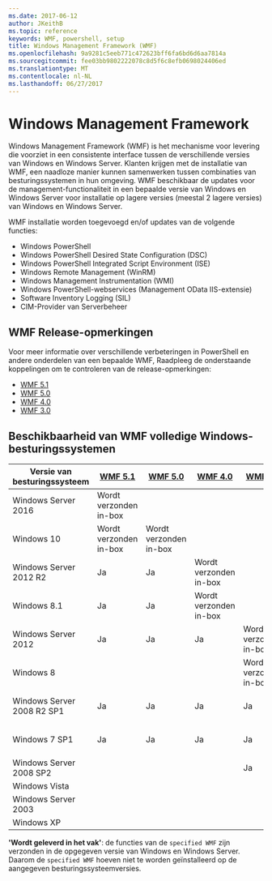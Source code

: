```yaml
---
ms.date: 2017-06-12
author: JKeithB
ms.topic: reference
keywords: WMF, powershell, setup
title: Windows Management Framework (WMF)
ms.openlocfilehash: 9a9281c5eeb771c472623bff6fa6bd6d6aa7814a
ms.sourcegitcommit: fee03bb9802222078c8d5f6c8efb0698024406ed
ms.translationtype: MT
ms.contentlocale: nl-NL
ms.lasthandoff: 06/27/2017
---
```

# <a name="windows-management-framework"></a>Windows Management Framework

Windows Management Framework (WMF) is het mechanisme voor levering die voorziet in een consistente interface tussen de verschillende versies van Windows en Windows Server.
Klanten krijgen met de installatie van WMF, een naadloze manier kunnen samenwerken tussen combinaties van besturingssystemen in hun omgeving.
WMF beschikbaar de updates voor de management-functionaliteit in een bepaalde versie van Windows en Windows Server voor installatie op lagere versies (meestal 2 lagere versies) van Windows en Windows Server.

WMF installatie worden toegevoegd en/of updates van de volgende functies:

- Windows PowerShell
- Windows PowerShell Desired State Configuration (DSC)
- Windows PowerShell Integrated Script Environment (ISE)
- Windows Remote Management (WinRM)
- Windows Management Instrumentation (WMI)
- Windows PowerShell-webservices (Management OData IIS-extensie)
- Software Inventory Logging (SIL)
- CIM-Provider van Serverbeheer

## <a name="wmf-release-notes"></a>WMF Release-opmerkingen

Voor meer informatie over verschillende verbeteringen in PowerShell en andere onderdelen van een bepaalde WMF, Raadpleeg de onderstaande koppelingen om te controleren van de release-opmerkingen:

- [WMF 5.1](5.1/release-notes.md)
- [WMF 5.0](5.0/releasenotes.md)
- [WMF 4.0](https://download.microsoft.com/download/3/D/6/3D61D262-8549-4769-A660-230B67E15B25/Windows%20Management%20Framework%204%200%20Release%20Notes.docx)
- [WMF 3.0](https://download.microsoft.com/download/E/7/6/E76850B8-DA6E-4FF5-8CCE-A24FC513FD16/WMF%203%20Release%20Notes.docx)

## <a name="wmf-availability-across-windows-operating-systems"></a>Beschikbaarheid van WMF volledige Windows-besturingssystemen

| Versie van besturingssysteem | [WMF 5.1](https://aka.ms/wmf51download) | [WMF 5.0](https://aka.ms/wmf5download) | [WMF 4.0](https://aka.ms/wmf4download) |  [WMF 3.0](https://aka.ms/wmf3download) | [WMF 2.0](https://aka.ms/wmf2download) |
| ------------------------ | ----------- | ----------- | ----------- | ------------ |  ------------- |
| Windows Server 2016 | Wordt verzonden in-box |  |  |  |  |
| Windows 10 | Wordt verzonden in-box | Wordt verzonden in-box  | | | |  
| Windows Server 2012 R2| Ja | Ja | Wordt verzonden in-box |  |  |
| Windows 8.1 | Ja | Ja |  Wordt verzonden in-box |  |  |
| Windows Server 2012 | Ja | Ja | Ja |  Wordt verzonden in-box | |
| Windows 8 |  |  |  | Wordt verzonden in-box | |
| Windows Server 2008 R2 SP1 | Ja | Ja | Ja |  Ja| Wordt verzonden in-box |
| Windows 7 SP1  | Ja | Ja | Ja | Ja | Wordt verzonden in-box |
| Windows Server 2008 SP2 | | | | Ja | Ja |
| Windows Vista | | | | | Ja |
| Windows Server 2003| | | |  | Ja |
| Windows XP | | | |  | Ja |

**'Wordt geleverd in het vak'**: de functies van de `specified WMF` zijn verzonden in de opgegeven versie van Windows en Windows Server.
Daarom de `specified WMF` hoeven niet te worden geïnstalleerd op de aangegeven besturingssysteemversies.

